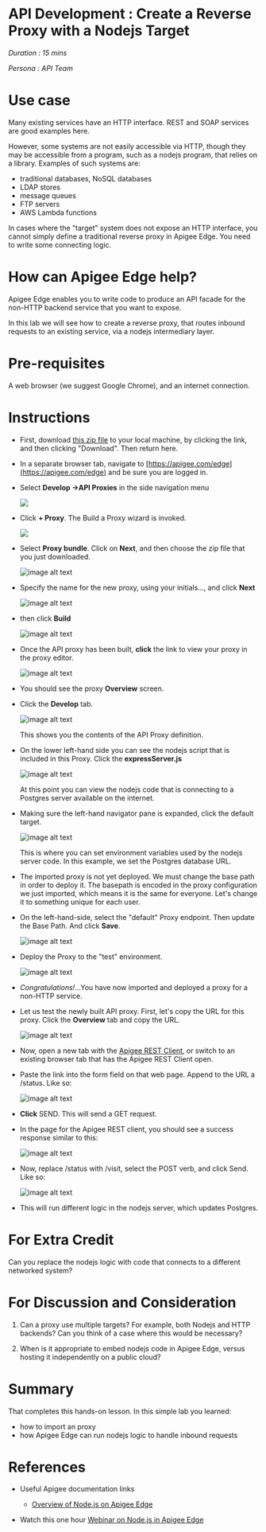 # API Development : Create a Reverse Proxy with a Nodejs Target

*Duration : 15 mins*

*Persona : API Team*

# Use case

Many existing services have an HTTP interface. REST and SOAP services are good examples here.

However, some systems are not easily accessible via HTTP, though they may be accessible from a program, such as a nodejs program, that relies on a library. Examples of such systems are:

* traditional databases, NoSQL databases
* LDAP stores
* message queues
* FTP servers
* AWS Lambda functions

In cases where the "target" system does not expose an HTTP interface, you cannot simply define a traditional reverse proxy in Apigee Edge. You need to write some connecting logic.  

# How can Apigee Edge help?

Apigee Edge enables you to write code to produce an API facade for the non-HTTP backend service that you want to expose. 

In this lab we will see how to create a reverse proxy, that routes inbound requests to an existing service, via a nodejs intermediary layer.

# Pre-requisites

A web browser (we suggest Google Chrome), and an internet connection. 

# Instructions

* First, download [this zip file](./code/intro-nodejs-proxy-20170330.zip) to your local machine, by clicking the link, and then clicking "Download". Then return here.

* In a separate browser tab, navigate to [https://apigee.com/edge](https://apigee.com/edge) and be sure you are logged in.

* Select **Develop →API Proxies** in the side navigation menu

  ![](./media/Develop-Proxies.gif)

* Click **+ Proxy**. The Build a Proxy wizard is invoked.

  ![](./media/Plus-New-Proxy.gif)

* Select **Proxy bundle**. Click on **Next**, and then choose the zip file that you just downloaded.

  ![image alt text](./media/New-Proxy-Import-Bundle-Next.gif)

* Specify the name for the new proxy, using your initials..., and click **Next**

  ![image alt text](./media/use-your-initials-click-next.png)

* then click **Build**

  ![image alt text](./media/click-build.png)

* Once the API proxy has been built, **click** the link to view your proxy in the proxy editor. 

  ![image alt text](./media/view-the-imported-proxy.png)

* You should see the proxy **Overview** screen. 

* Click the **Develop** tab.

  ![image alt text](./media/click-the-develop-tab.png)

  This shows you the contents of the API Proxy definition.  

* On the lower left-hand side you can see
  the nodejs script that is included in this Proxy. Click the **expressServer.js**

  ![image alt text](./media/click-express-server.gif)

  At this point you can view the nodejs code that is connecting to a Postgres server available
  on the internet. 

* Making sure the left-hand navigator pane is expanded, click the default target.

  ![image alt text](./media/click-default-target.gif)

  This is where you can set environment variables used by the nodejs server code.
  In this example, we set the Postgres database URL. 


* The imported proxy is not yet deployed. We must change the
  base path in order to deploy it.  The basepath is encoded in the proxy configuration we just imported, which
  means it is the same for everyone. Let's change it to something unique for each user.  

* On the left-hand-side, select the "default" Proxy endpoint. Then update the Base Path. And click **Save**. 

  ![image alt text](./media/change-the-basepath.gif)

* Deploy the Proxy to the "test" environment. 

  ![image alt text](./media/deploy-the-proxy.gif)

* *Congratulations!*...You have now imported and deployed a proxy for a non-HTTP service.

* Let us test the newly built API proxy. First, let's copy the URL for this proxy.  Click the **Overview** tab and copy the URL. 

  ![image alt text](./media/copy-the-proxy-url.gif)


* Now, open a new tab with the [Apigee REST Client](https://apigee-rest-client.appspot.com/), or switch to an existing browser tab that has the Apigee REST Client open. 

* Paste the link into the form field on that web page.  Append to the URL a /status.  Like so:

  ![image alt text](./media/Apigee_Rest_Client-paste-and-click-send.png)

* **Click** SEND. This will send a GET request.

* In the page for the Apigee REST client, you should see a success response similar to this:

  ![image alt text](./media/rest-client-good-response.png)


* Now, replace /status with /visit, select the POST verb, and click Send. Like so:

  ![image alt text](./media/make-a-post-request.gif)

* This will run different logic in the nodejs server, which updates Postgres. 



# For Extra Credit

Can you replace the nodejs logic with code that connects to a different networked system? 

# For Discussion and Consideration

1. Can a proxy use multiple targets? For example, both Nodejs and HTTP backends?  Can you think of a case where this would be necessary?

2. When is it appropriate to embed nodejs code in Apigee Edge, versus hosting it independently on a public cloud? 


# Summary

That completes this hands-on lesson. In this simple lab you learned:

* how to import an proxy
* how Apigee Edge can run nodejs logic to handle inbound requests

# References

* Useful Apigee documentation links

    * [Overview of Node.js on Apigee Edge](http://docs.apigee.com/api-services/content/overview-nodejs-apigee-edge)

* Watch this one hour [Webinar on Node.js in Apigee Edge](https://youtu.be/u8nkdaURFrU)



